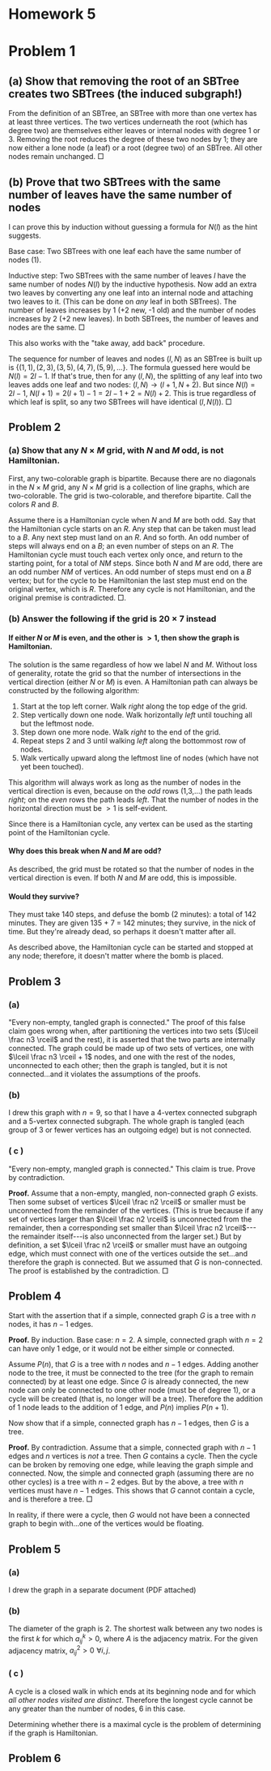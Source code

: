 # Homework 5

# Problem 1
## (a) Show that removing the root of an SBTree creates two SBTrees (the induced subgraph!)

From the definition of an SBTree, an SBTree with more than one vertex has at least three vertices. The two vertices underneath the root (which has degree two) are themselves either leaves or internal nodes with degree 1 or 3. Removing the root reduces the degree of these two nodes by 1; they are now either a lone node (a leaf) or a root (degree two) of an SBTree. All other nodes remain unchanged. $\Box$

## (b) Prove that two SBTrees with the same number of leaves have the same number of nodes

I can prove this by induction without guessing a formula for $N(l)$ as the hint suggests.

Base case: Two SBTrees with one leaf each have the same number of nodes (1).

Inductive step: Two SBTrees with the same number of leaves $l$ have the same number of nodes $N(l)$ by the inductive hypothesis. Now add an extra two leaves by converting any one leaf into an internal node and attaching two leaves to it. (This can be done on *any* leaf in both SBTrees). The number of leaves increases by 1 (+2 new, -1 old) and the number of nodes increases by 2 (+2 new leaves). In both SBTrees, the number of leaves and nodes are the same. $\Box$

This also works with the "take away, add back" procedure.

The sequence for number of leaves and nodes $(l,N)$ as an SBTree is built up is $\{(1,1), (2,3), (3,5), (4,7), (5,9), ... \}$. The formula guessed here would be $N(l) = 2l-1$. If that's true, then for any $(l,N)$, the splitting of any leaf into two leaves adds one leaf and two nodes: $(l,N) \rightarrow (l+1,N+2)$. But since $N(l) = 2l - 1$, $N(l+1) = 2(l+1) - 1 = 2l-1+2 = N(l) + 2$. This is true regardless of which leaf is split, so any two SBTrees will have identical $(l,N(l))$. $\Box$

## Problem 2
### (a) Show that any $N\times M$ grid, with $N$ and $M$ odd, is not Hamiltonian.
First, any two-colorable graph is bipartite. Because there are no diagonals in the $N\times M$ grid, any $N\times M$ grid is a collection of line graphs, which are two-colorable. The grid is two-colorable, and therefore bipartite. Call the colors $R$ and $B$.

Assume there is a Hamiltonian cycle when $N$ and $M$ are both odd. Say that the Hamiltonian cycle starts on an $R$. Any step that can be taken must lead to a $B$. Any next step must land on an $R$. And so forth. An odd number of steps will always end on a $B$; an even number of steps on an $R$. The Hamiltonian cycle must touch each vertex only once, and return to the starting point, for a total of $NM$ steps. Since both $N$ and $M$ are odd, there are an odd number $NM$ of vertices. An odd number of steps must end on a $B$ vertex; but for the cycle to be Hamiltonian the last step must end on the original vertex, which is $R$. Therefore any cycle is not Hamiltonian, and the original premise is contradicted. $\Box$.

### (b) Answer the following if the grid is $20\times 7$ instead
#### If either $N$ or $M$ is even, and the other is $>1$, then show the graph is Hamiltonian.
The solution is the same regardless of how we label $N$ and $M$. Without loss of generality, rotate the grid so that the number of intersections in the vertical direction (either $N$ or $M$) is even. A Hamiltonian path can always be constructed by the following algorithm:
  1. Start at the top left corner. Walk *right* along the top edge of the grid.
  2. Step vertically down one node. Walk horizontally *left* until touching all but the leftmost node.
  3. Step down one more node. Walk *right* to the end of the grid.
  4. Repeat steps 2 and 3 until walking *left* along the bottommost row of nodes.
  5. Walk vertically upward along the leftmost line of nodes (which have not yet been touched).

This algorithm will always work as long as the number of nodes in the vertical direction is even, because on the *odd* rows (1,3,...) the path leads *right*; on the *even* rows the path leads *left*. That the number of nodes in the horizontal direction must be $>1$ is self-evident.

Since there is a Hamiltonian cycle, any vertex can be used as the starting point of the Hamiltonian cycle.

#### Why does this break when $N$ and $M$ are odd?
As described, the grid must be rotated so that the number of nodes in the vertical direction is even. If both $N$ and $M$ are odd, this is impossible.

#### Would they survive?
They must take 140 steps, and defuse the bomb (2 minutes): a total of 142 minutes. They are given 135 + 7 = 142 minutes; they survive, in the nick of time. But they're already dead, so perhaps it doesn't matter after all.

As described above, the Hamiltonian cycle can be started and stopped at any node; therefore, it doesn't matter where the bomb is placed.

## Problem 3
### (a)
"Every non-empty, tangled graph is connected." The proof of this false claim goes wrong when, after partitioning the vertices into two sets ($\lceil \frac n3 \rceil$ and the rest), it is asserted that the two parts are internally connected. The graph could be made up of two sets of vertices, one with $\lceil \frac n3 \rceil + 1$ nodes, and one with the rest of the nodes, unconnected to each other; then the graph is tangled, but it is not connected...and it violates the assumptions of the proofs.

### (b)
I drew this graph with $n=9$, so that I have a 4-vertex connected subgraph and a 5-vertex connected subgraph. The whole graph is tangled (each group of 3 or fewer vertices has an outgoing edge) but is not connected.

### ( c )
"Every non-empty, mangled graph is connected." This claim is true. Prove by contradiction.

**Proof.** Assume that a non-empty, mangled, non-connected graph $G$ exists. Then some subset of vertices $\lceil \frac n2 \rceil$ or smaller must be unconnected from the remainder of the vertices. (This is true because if any set of vertices larger than $\lceil \frac n2 \rceil$ is unconnected from the remainder, then a corresponding set smaller than $\lceil \frac n2 \rceil$---the remainder itself---is also unconnected from the larger set.) But by definition, a set $\lceil \frac n2 \rceil$ or smaller must have an outgoing edge, which must connect with one of the vertices outside the set...and therefore the graph is connected. But we assumed that $G$ is non-connected. The proof is established by the contradiction. $\Box$

## Problem 4
Start with the assertion that if a simple, connected graph $G$ is a tree with $n$ nodes, it has $n-1$ edges.

**Proof.** By induction. Base case: $n=2$. A simple, connected graph with $n=2$ can have only 1 edge, or it would not be either simple or connected.

Assume $P(n)$, that $G$ is a tree with $n$ nodes and $n-1$ edges. Adding another node to the tree, it must be connected to the tree (for the graph to remain connected) by at least one edge. Since $G$ is already connected, the new node can only be connected to one other node (must be of degree 1), or a cycle will be created (that is, no longer will be a tree). Therefore the addition of 1 node leads to the addition of 1 edge, and $P(n)$ implies $P(n+1)$.

Now show that if a simple, connected graph has $n-1$ edges, then $G$ is a tree.

**Proof.** By contradiction. Assume that a simple, connected graph with $n-1$ edges and $n$ vertices is *not* a tree. Then $G$ contains a cycle. Then the cycle can be broken by removing one edge, while leaving the graph simple and connected. Now, the simple and connected graph (assuming there are no other cycles) is a tree with $n-2$ edges. But by the above, a tree with $n$ vertices must have $n-1$ edges. This shows that $G$ cannot contain a cycle, and is therefore a tree. $\Box$

In reality, if there were a cycle, then $G$ would not have been a connected graph to begin with...one of the vertices would be floating.

## Problem 5
### (a)
I drew the graph in a separate document (PDF attached)

### (b)
The diameter of the graph is 2. The shortest walk between any two nodes is the first $k$ for which $a_{ij}^k > 0$, where $A$ is the adjacency matrix. For the given adjacency matrix, $a_{ij}^2 > 0 \,\, \forall i,j$.

### ( c )
A cycle is a closed walk in which ends at its beginning node and for which *all other nodes visited are distinct*. Therefore the longest cycle cannot be any greater than the number of nodes, 6 in this case.

Determining whether there is a maximal cycle is the problem of determining if the graph is Hamiltonian.

## Problem 6
